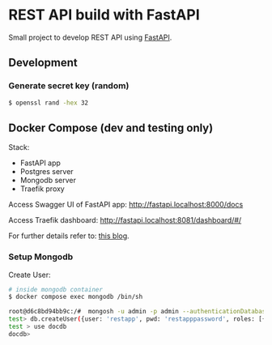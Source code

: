 # REST API build with FastAPI

Small project to develop REST API using [FastAPI](https://fastapi.tiangolo.com/).

## Development 

### Generate secret key (random)

```bash
$ openssl rand -hex 32
```



## Docker Compose (dev and testing only) 

Stack:

* FastAPI app
* Postgres server
* Mongodb server
* Traefik proxy

Access Swagger UI of FastAPI app: http://fastapi.localhost:8000/docs

Access Traefik dashboard: http://fastapi.localhost:8081/dashboard/#/

For further details refer to: [this blog](https://testdriven.io/blog/fastapi-docker-traefik/#production-dockerfile).

### Setup Mongodb

Create User:

```bash
# inside mongodb container 
$ docker compose exec mongodb /bin/sh

root@d6c8bd94bb9c:/#  mongosh -u admin -p admin --authenticationDatabase admin
test> db.createUser({user: 'restapp', pwd: 'restapppassword', roles: [{role: 'readWrite', db: 'docdb', }, ],});
test > use docdb
docdb> 
```